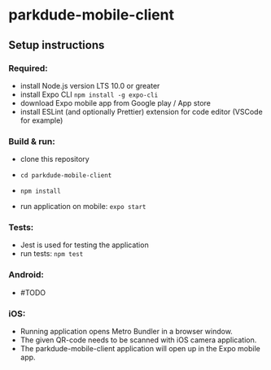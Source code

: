 # parkdude-mobile-client

## Setup instructions

### Required:
- install Node.js version LTS 10.0 or greater
- install Expo CLI ```npm install -g expo-cli```
- download Expo mobile app from Google play / App store
- install ESLint (and optionally Prettier) extension for code editor (VSCode for example)

### Build & run:
- clone this repository
- ```cd parkdude-mobile-client```
- ```npm install```

- run application on mobile: ```expo start```

### Tests:
- Jest is used for testing the application
- run tests: ```npm test```

### Android:
- #TODO

### iOS:
- Running application opens Metro Bundler in a browser window. 
- The given QR-code needs to be scanned with iOS camera application. 
- The parkdude-mobile-client application will open up in the Expo mobile app.



